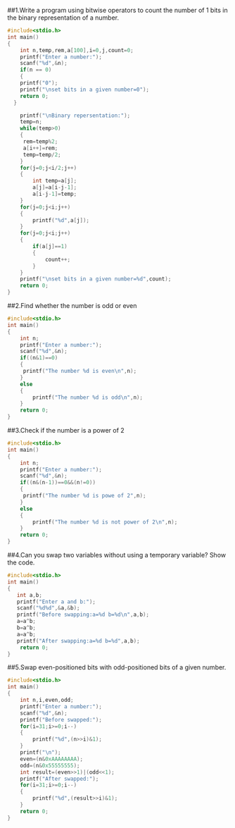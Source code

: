 ##1.Write a program using bitwise operators to count the number of 1 bits in the binary representation of a number.
```c
#include<stdio.h>
int main()
{
    int n,temp,rem,a[100],i=0,j,count=0;
    printf("Enter a number:");
    scanf("%d",&n);
    if(n == 0)
    {
    printf("0");
    printf("\nset bits in a given number=0");
    return 0;
  }

    printf("\nBinary repersentation:");
    temp=n;
    while(temp>0)
    {
     rem=temp%2;
     a[i++]=rem;
     temp=temp/2;
    }
    for(j=0;j<i/2;j++)
    {
        int temp=a[j];
        a[j]=a[i-j-1];
        a[i-j-1]=temp;
    }
    for(j=0;j<i;j++)
    {
        printf("%d",a[j]);
    }
    for(j=0;j<i;j++)
    {
        if(a[j]==1)
        {
            count++;
        }
    }
    printf("\nset bits in a given number=%d",count);
    return 0;
}
```
##2.Find whether the number is odd or even 
```c
#include<stdio.h>
int main()
{
    int n;
    printf("Enter a number:");
    scanf("%d",&n);
    if((n&1)==0)
    {
     printf("The number %d is even\n",n);   
    }
    else
    {
        printf("The number %d is odd\n",n);
    }
    return 0;
}
```
##3.Check if the number is a power of 2
```c
#include<stdio.h>
int main()
{
    int n;
    printf("Enter a number:");
    scanf("%d",&n);
    if((n&(n-1))==0&&(n!=0))
    {
     printf("The number %d is powe of 2",n);   
    }
    else
    {
        printf("The number %d is not power of 2\n",n);
    }
    return 0;
}
```
##4.Can you swap two variables without using a temporary variable? Show the code.
```c
#include<stdio.h>
int main()
{
   int a,b;
   printf("Enter a and b:");
   scanf("%d%d",&a,&b);
   printf("Before swapping:a=%d b=%d\n",a,b);
   a=a^b;
   b=a^b;
   a=a^b;
   printf("After swapping:a=%d b=%d",a,b);
    return 0;
}
```
##5.Swap even-positioned bits with odd-positioned bits of a given number.
```c
#include<stdio.h>
int main()
{
    int n,i,even,odd;
    printf("Enter a number:");
    scanf("%d",&n);
    printf("Before swapped:");
    for(i=31;i>=0;i--)
    {
        printf("%d",(n>>i)&1);
    }
    printf("\n");
    even=(n&0xAAAAAAAA);
    odd=(n&0x55555555);
    int result=(even>>1)|(odd<<1);
    printf("After swapped:");
    for(i=31;i>=0;i--)
    {
        printf("%d",(result>>i)&1);
    }
    return 0;
}
```

